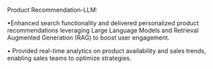  Product Recommendation-LLM:

•Enhanced search functionality and delivered personalized product recommendations leveraging Large Language Models and Retrieval Augmented Generation (RAG) to boost user engagement.

• Provided real-time analytics on product availability and sales trends, enabling sales teams to optimize strategies.
